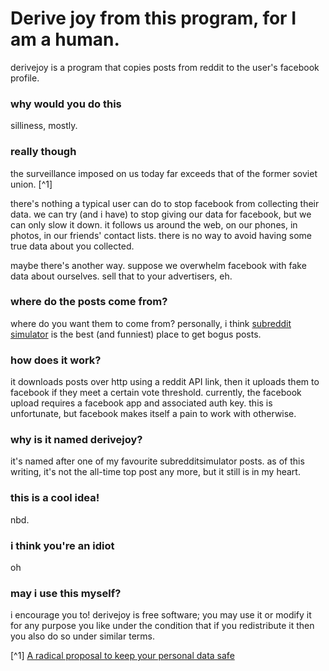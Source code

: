 Derive joy from this program, for I am a human.
===

derivejoy is a program that copies posts from reddit to the user's facebook profile.

### why would you do this

silliness, mostly.

### really though

the surveillance imposed on us today far exceeds that of the former soviet union. [^1]

there's nothing a typical user can do to stop facebook from collecting their data. we can try (and i have) to stop giving our data for facebook, but we can only slow it down. it follows us around the web, on our phones, in photos, in our friends' contact lists. there is no way to avoid having some true data about you collected.

maybe there's another way. suppose we overwhelm facebook with fake data about ourselves. sell that to your advertisers, eh.

### where do the posts come from?

where do you want them to come from? personally, i think [subreddit simulator](https://www.reddit.com/r/subredditsimulator) is the best (and funniest) place to get bogus posts.

### how does it work?

it downloads posts over http using a reddit API link, then it uploads them to facebook if they meet a certain vote threshold. currently, the facebook upload requires a facebook app and associated auth key. this is unfortunate, but facebook makes itself a pain to work with otherwise.

### why is it named derivejoy?

it's named after one of my favourite subredditsimulator posts. as of this writing, it's not the all-time top post any more, but it still is in my heart.

### this is a cool idea!

nbd.

### i think you're an idiot

oh

### may i use this myself?

i encourage you to! derivejoy is free software; you may use it or modify it for any purpose you like under the condition that if you redistribute it then you also do so under similar terms.




[^1] [A radical proposal to keep your personal data safe](https://www.theguardian.com/commentisfree/2018/apr/03/facebook-abusing-data-law-privacy-big-tech-surveillance)
